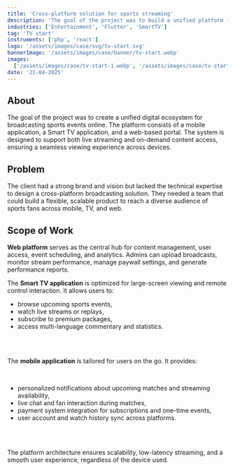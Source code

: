 ```yaml
---
title: 'Cross-platform solution for sports streaming'
description: 'The goal of the project was to build a unified platform for broadcasting sports events across mobile, Smart TV, and web'
industries: ['Entertainment', 'Flutter', 'SmartTV']
tag: 'TV start'
instruments: ['php', 'react']
logo: '/assets/images/case/svg/tv-start.svg'
bannerImage: '/assets/images/case/banner/tv-start.webp'
images:
  ['/assets/images/case/tv-start-1.webp', '/assets/images/case/tv-start-2.webp']
date: '21-04-2025'
---
```


## About

The goal of the project was to create a unified digital ecosystem for broadcasting sports events online. The platform consists of a mobile application, a Smart TV application, and a web-based portal. The system is designed to support both live streaming and on-demand content access, ensuring a seamless viewing experience across devices.

## Problem

The client had a strong brand and vision but lacked the technical expertise to design a cross-platform broadcasting solution. They needed a team that could build a flexible, scalable product to reach a diverse audience of sports fans across mobile, TV, and web.

## Scope of Work

<p><strong>Web platform</strong> serves as the central hub for content management, user access, event scheduling, and analytics. Admins can upload broadcasts, monitor stream performance, manage paywall settings, and generate performance reports.</p> <p>The <strong>Smart TV application</strong> is optimized for large-screen viewing and remote control interaction. It allows users to:</p>

- browse upcoming sports events,
- watch live streams or replays,
- subscribe to premium packages,
- access multi-language commentary and statistics.

<br>
<br>

<p>The <strong>mobile application</strong> is tailored for users on the go. It provides:</p>

<br>

- personalized notifications about upcoming matches and streaming availability,
- live chat and fan interaction during matches,
- payment system integration for subscriptions and one-time events,
- user account and watch history sync across platforms.

<br>
<br>

<p>The platform architecture ensures scalability, low-latency streaming, and a smooth user experience, regardless of the device used.</p>
